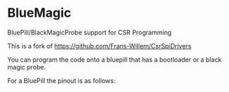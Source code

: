 # BlueMagic
BluePill/BlackMagicProbe support for CSR Programming

This is a fork of https://github.com/Frans-Willem/CsrSpiDrivers

You can program the code onto a bluepill that has a bootloader or a black magic probe.

For a BluePill the pinout is as follows:
